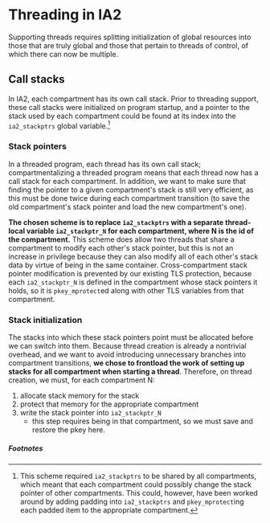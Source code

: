 # Threading in IA2

Supporting threads requires splitting initialization of global resources into those that are truly global and those that pertain to threads of control, of which there can now be multiple.

## Call stacks

In IA2, each compartment has its own call stack. Prior to threading support, these call stacks were initialized on program startup, and a pointer to the stack used by each compartment could be found at its index into the `ia2_stackptrs` global variable.[^ia2_stackptrs_shared]

### Stack pointers

In a threaded program, each thread has its own call stack; compartmentalizing a threaded program means that each thread now has a call stack for each compartment.
In addition, we want to make sure that finding the pointer to a given compartment's stack is still very efficient, as this must be done twice during each compartment transition
(to save the old compartment's stack pointer and load the new compartment's one).

**The chosen scheme is to replace `ia2_stackptrs` with a separate thread-local variable `ia2_stackptr_N` for each compartment, where N is the id of the compartment.**
This scheme does allow two threads that share a compartment to modify each other's stack pointer,
but this is not an increase in privilege because they can also modify all of each other's stack data by virtue of being in the same container.
Cross-compartment stack pointer modification is prevented by our existing TLS protection, because each `ia2_stackptr_N` is defined in the compartment whose stack pointers it holds, so it is `pkey_mprotect`ed along with other TLS variables from that compartment.

### Stack initialization

The stacks into which these stack pointers point must be allocated before we can switch into them. Because thread creation is already a nontrivial overhead, and we want to avoid introducing unnecessary branches into compartment transitions, **we chose to frontload the work of setting up stacks for all compartment when starting a thread**. Therefore, on thread creation, we must, for each compartment N:

1. allocate stack memory for the stack
2. protect that memory for the appropriate compartment
3. write the stack pointer into `ia2_stackptr_N`
	- this step requires being in that compartment, so we must save and restore the pkey here.

##### Footnotes

[^ia2_stackptrs_shared]: This scheme required `ia2_stackptrs` to be shared by all compartments, which meant that each compartment could possibly change the stack pointer of other compartments. This could, however, have been worked around by adding padding into `ia2_stackptrs` and `pkey_mprotect`ing each padded item to the appropriate compartment.
